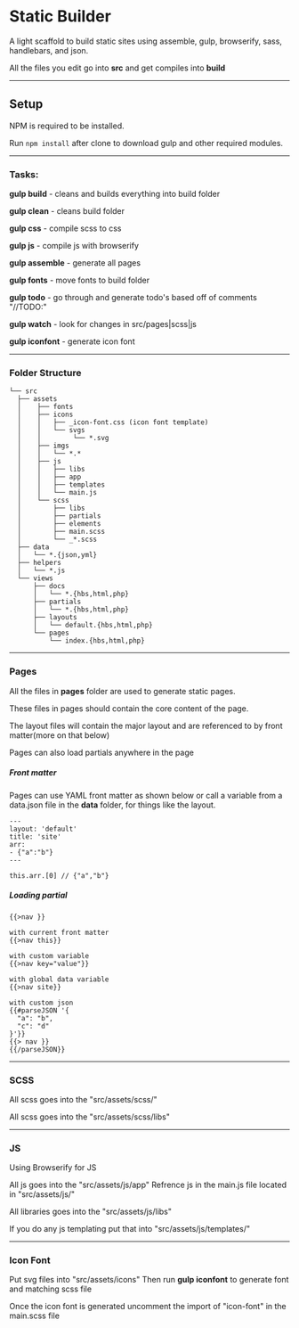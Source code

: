 # Static Builder

A light scaffold to build static sites using assemble, gulp, browserify, sass, handlebars, and json.

All the files you edit go into **src** and get compiles into **build**

---
## Setup

NPM is required to be installed.

Run `npm install` after clone to download gulp and other required modules.

---
### Tasks:

**gulp build** - cleans and builds everything into build folder

**gulp clean** - cleans build folder

**gulp css** - compile scss to css

**gulp js** - compile js with browserify

**gulp assemble** - generate all pages

**gulp fonts** - move fonts to build folder

**gulp todo** - go through and generate todo's based off of comments "//TODO:"

**gulp watch** - look for changes in src/pages|scss|js

**gulp iconfont** - generate icon font

---
### Folder Structure

```
└── src
  ├── assets
  │    ├── fonts
  │    ├── icons
  │    │   ├── _icon-font.css (icon font template)
  │    │   └── svgs
  │    │        └── *.svg
  │    ├── imgs
  │    │   └── *.*
  │    ├── js
  │    │   ├── libs
  │    │   ├── app
  │    │   ├── templates
  │    │   └── main.js
  │    └── scss
  │        ├── libs
  │        ├── partials
  │        ├── elements
  │        ├── main.scss
  │        └── _*.scss
  ├── data
  │   └── *.{json,yml}
  ├── helpers
  │   └── *.js
  └── views
      ├── docs
      │   └── *.{hbs,html,php}
      ├── partials
      │   └── *.{hbs,html,php}
      ├── layouts
      │   └── default.{hbs,html,php}
      └── pages
          └── index.{hbs,html,php}
```

---
### Pages

All the files in **pages** folder are used to generate static pages.

These files in pages should contain the core content of the page.

The layout files will contain the major layout and are referenced to by front matter(more on that below)

Pages can also load partials anywhere in the page


##### Front matter

Pages can use YAML front matter as shown below or call a variable from a data.json file in the **data** folder, for things like the layout.

```
---
layout: 'default'
title: 'site'
arr:
- {"a":"b"}
---

this.arr.[0] // {"a","b"}

```

##### Loading partial

```
{{>nav }}

with current front matter
{{>nav this}}

with custom variable
{{>nav key="value"}}

with global data variable
{{>nav site}}

with custom json
{{#parseJSON '{
  "a": "b",
  "c": "d"
}'}}
{{> nav }}
{{/parseJSON}}

```

---
### SCSS

All scss goes into the "src/assets/scss/" 

All scss goes into the "src/assets/scss/libs"  

---
### JS

Using Browserify for JS

All js goes into the "src/assets/js/app"
Refrence js in the main.js file located in "src/assets/js/" 

All libraries goes into the "src/assets/js/libs"  

If you do any js templating put that into "src/assets/js/templates/"

---
### Icon Font

Put svg files into "src/assets/icons" 
Then run **gulp iconfont** to generate font and matching scss file

Once the icon font is generated uncomment the import of "icon-font" in the main.scss file


